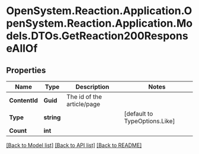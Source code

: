 # OpenSystem.Reaction.Application.OpenSystem.Reaction.Application.Models.DTOs.GetReaction200ResponseAllOf

## Properties

Name | Type | Description | Notes
------------ | ------------- | ------------- | -------------
**ContentId** | **Guid** | The id of the article/page | 
**Type** | **string** |  | [default to TypeOptions.Like]
**Count** | **int** |  | 

[[Back to Model list]](../README.md#documentation-for-models) [[Back to API list]](../README.md#documentation-for-api-endpoints) [[Back to README]](../README.md)

